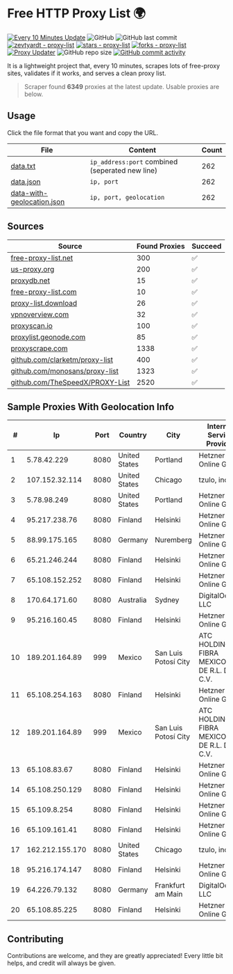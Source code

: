 
# Free HTTP Proxy List 🌍

[![Every 10 Minutes Update](https://github.com/mertguvencli/http-proxy-list/actions/workflows/main.yml/badge.svg?branch=main)](https://github.com/mertguvencli/http-proxy-list/actions/workflows/main.yml)
![GitHub](https://img.shields.io/github/license/mertguvencli/http-proxy-list)
![GitHub last commit](https://img.shields.io/github/last-commit/mertguvencli/http-proxy-list)
[![zevtyardt - proxy-list](https://img.shields.io/static/v1?label=zevtyardt&message=proxy-list&color=blue&logo=github)](https://github.com/zevtyardt/proxy-list "Go to GitHub repo")
[![stars - proxy-list](https://img.shields.io/github/stars/zevtyardt/proxy-list?style=social)](https://github.com/zevtyardt/proxy-list)
[![forks - proxy-list](https://img.shields.io/github/forks/zevtyardt/proxy-list?style=social)](https://github.com/zevtyardt/proxy-list)
[![Proxy Updater](https://github.com/zevtyardt/proxy-list/workflows/Proxy%20Updater/badge.svg)](https://github.com/zevtyardt/proxy-list/actions?query=workflow:"Proxy+Updater")
![GitHub repo size](https://img.shields.io/github/repo-size/zevtyardt/proxy-list)
[![GitHub commit activity](https://img.shields.io/github/commit-activity/m/zevtyardt/proxy-list?logo=commits)](https://github.com/zevtyardt/proxy-list/commits/main)

It is a lightweight project that, every 10 minutes, scrapes lots of free-proxy sites, validates if it works, and serves a clean proxy list.

> Scraper found **6349** proxies at the latest update. Usable proxies are below.

## Usage

Click the file format that you want and copy the URL.

|File|Content|Count|
|----|-------|-----|
|[data.txt](https://raw.githubusercontent.com/mertguvencli/http-proxy-list/main/proxy-list/data.txt)|`ip_address:port` combined (seperated new line)|262|
|[data.json](https://raw.githubusercontent.com/mertguvencli/http-proxy-list/main/proxy-list/data.json)|`ip, port`|262|
|[data-with-geolocation.json](https://raw.githubusercontent.com/mertguvencli/http-proxy-list/main/proxy-list/data-with-geolocation.json)|`ip, port, geolocation`|262|

## Sources

|Source|Found Proxies|Succeed|
|------|-------------|-------|
|[free-proxy-list.net](https://free-proxy-list.net)|300|✅|
|[us-proxy.org](https://www.us-proxy.org)|200|✅|
|[proxydb.net](http://proxydb.net)|15|✅|
|[free-proxy-list.com](https://free-proxy-list.com/?page=&port=&type%5B%5D=http&type%5B%5D=https&up_time=0&search=Search)|10|✅|
|[proxy-list.download](https://www.proxy-list.download/HTTP)|26|✅|
|[vpnoverview.com](https://vpnoverview.com/privacy/anonymous-browsing/free-proxy-servers)|32|✅|
|[proxyscan.io](https://www.proxyscan.io)|100|✅|
|[proxylist.geonode.com](https://proxylist.geonode.com/api/proxy-list?limit=300&page=1&sort_by=lastChecked&sort_type=desc&protocols=http,https)|85|✅|
|[proxyscrape.com](https://api.proxyscrape.com/v2/?request=displayproxies&protocol=http&timeout=10000&country=all&ssl=all&anonymity=all)|1338|✅|
|[github.com/clarketm/proxy-list](https://raw.githubusercontent.com/clarketm/proxy-list/master/proxy-list-raw.txt)|400|✅|
|[github.com/monosans/proxy-list](https://raw.githubusercontent.com/monosans/proxy-list/main/proxies/http.txt)|1323|✅|
|[github.com/TheSpeedX/PROXY-List](https://raw.githubusercontent.com/TheSpeedX/PROXY-List/master/http.txt)|2520|✅|


## Sample Proxies With Geolocation Info

|#|Ip|Port|Country|City|Internet Service Provider|
|-|--|----|-------|----|-------------------------|
|1|5.78.42.229|8080|United States|Portland|Hetzner Online GmbH|
|2|107.152.32.114|8080|United States|Chicago|tzulo, inc.|
|3|5.78.98.249|8080|United States|Portland|Hetzner Online GmbH|
|4|95.217.238.76|8080|Finland|Helsinki|Hetzner Online GmbH|
|5|88.99.175.165|8080|Germany|Nuremberg|Hetzner Online GmbH|
|6|65.21.246.244|8080|Finland|Helsinki|Hetzner Online GmbH|
|7|65.108.152.252|8080|Finland|Helsinki|Hetzner Online GmbH|
|8|170.64.171.60|8080|Australia|Sydney|DigitalOcean, LLC|
|9|95.216.160.45|8080|Finland|Helsinki|Hetzner Online GmbH|
|10|189.201.164.89|999|Mexico|San Luis Potosí City|ATC HOLDING FIBRA MEXICO, S. DE R.L. DE C.V.|
|11|65.108.254.163|8080|Finland|Helsinki|Hetzner Online GmbH|
|12|189.201.164.89|999|Mexico|San Luis Potosí City|ATC HOLDING FIBRA MEXICO, S. DE R.L. DE C.V.|
|13|65.108.83.67|8080|Finland|Helsinki|Hetzner Online GmbH|
|14|65.108.250.129|8080|Finland|Helsinki|Hetzner Online GmbH|
|15|65.109.8.254|8080|Finland|Helsinki|Hetzner Online GmbH|
|16|65.109.161.41|8080|Finland|Helsinki|Hetzner Online GmbH|
|17|162.212.155.170|8080|United States|Chicago|tzulo, inc.|
|18|95.216.174.147|8080|Finland|Helsinki|Hetzner Online GmbH|
|19|64.226.79.132|8080|Germany|Frankfurt am Main|DigitalOcean, LLC|
|20|65.108.85.225|8080|Finland|Helsinki|Hetzner Online GmbH|



## Contributing

Contributions are welcome, and they are greatly appreciated! Every
little bit helps, and credit will always be given.

